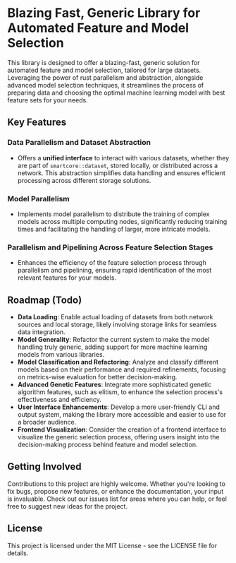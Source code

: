 # Blazing Fast, Generic Library for Automated Feature and Model Selection

This library is designed to offer a blazing-fast, generic solution for automated feature and model selection, tailored for large datasets. Leveraging the power of rust parallelism and abstraction, alongside advanced model selection techniques, it streamlines the process of preparing data and choosing the optimal machine learning model with best feature sets for your needs.

## Key Features

### Data Parallelism and Dataset Abstraction
- Offers a **unified interface** to interact with various datasets, whether they are part of `smartcore::dataset`, stored locally, or distributed across a network. This abstraction simplifies data handling and ensures efficient processing across different storage solutions.

### Model Parallelism
- Implements model parallelism to distribute the training of complex models across multiple computing nodes, significantly reducing training times and facilitating the handling of larger, more intricate models.

### Parallelism and Pipelining Across Feature Selection Stages
- Enhances the efficiency of the feature selection process through parallelism and pipelining, ensuring rapid identification of the most relevant features for your models.

## Roadmap (Todo)
- **Data Loading**: Enable actual loading of datasets from both network sources and local storage, likely involving storage links for seamless data integration.
- **Model Generality**: Refactor the current system to make the model handling truly generic, adding support for more machine learning models from various libraries.
- **Model Classification and Refactoring**: Analyze and classify different models based on their performance and required refinements, focusing on metrics-wise evaluation for better decision-making.
- **Advanced Genetic Features**: Integrate more sophisticated genetic algorithm features, such as elitism, to enhance the selection process's effectiveness and efficiency.
- **User Interface Enhancements**: Develop a more user-friendly CLI and output system, making the library more accessible and easier to use for a broader audience.
- **Frontend Visualization**: Consider the creation of a frontend interface to visualize the generic selection process, offering users insight into the decision-making process behind feature and model selection.

## Getting Involved
Contributions to this project are highly welcome. Whether you're looking to fix bugs, propose new features, or enhance the documentation, your input is invaluable. Check out our issues list for areas where you can help, or feel free to suggest new ideas for the project.

## License
This project is licensed under the MIT License - see the LICENSE file for details.
